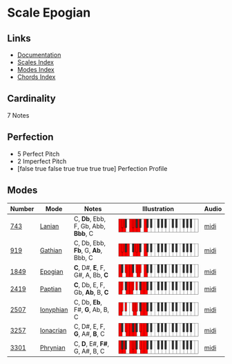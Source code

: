 # Scale Epogian

## Links

- [Documentation](README.md)
- [Scales Index](Scales.md)
- [Modes Index](Modes.md)
- [Chords Index](Chords.md)

## Cardinality

7 Notes

## Perfection

- 5 Perfect Pitch
- 2 Imperfect Pitch
- [false true false true true true true] Perfection Profile

## Modes

| Number | Mode | Notes | Illustration | Audio |
|--------|------|-------|--------------|-------|
| [743](https://ianring.com/musictheory/scales/743) | [Lanian](ModeLanian.md) | C, **Db**, Ebb, F, Gb, Abb, **Bbb**, C | ![CNaturalLanian](ModeCNaturalLanian.png) | [midi](https://github.com/edipermadi/music/blob/main/docs/ModeCNaturalLanian.mid?raw=true) | 
| [919](https://ianring.com/musictheory/scales/919) | [Gathian](ModeGathian.md) | C, Db, Ebb, **Fb**, G, **Ab**, Bbb, C | ![CNaturalGathian](ModeCNaturalGathian.png) | [midi](https://github.com/edipermadi/music/blob/main/docs/ModeCNaturalGathian.mid?raw=true) | 
| [1849](https://ianring.com/musictheory/scales/1849) | [Epogian](ModeEpogian.md) | **C**, D#, **E**, F, G#, A, Bb, **C** | ![CNaturalEpogian](ModeCNaturalEpogian.png) | [midi](https://github.com/edipermadi/music/blob/main/docs/ModeCNaturalEpogian.mid?raw=true) | 
| [2419](https://ianring.com/musictheory/scales/2419) | [Paptian](ModePaptian.md) | **C**, Db, E, F, Gb, **Ab**, B, **C** | ![CNaturalPaptian](ModeCNaturalPaptian.png) | [midi](https://github.com/edipermadi/music/blob/main/docs/ModeCNaturalPaptian.mid?raw=true) | 
| [2507](https://ianring.com/musictheory/scales/2507) | [Ionyphian](ModeIonyphian.md) | C, Db, **Eb**, F#, **G**, Ab, B, C | ![CNaturalIonyphian](ModeCNaturalIonyphian.png) | [midi](https://github.com/edipermadi/music/blob/main/docs/ModeCNaturalIonyphian.mid?raw=true) | 
| [3257](https://ianring.com/musictheory/scales/3257) | [Ionacrian](ModeIonacrian.md) | C, D#, E, F, **G**, A#, **B**, C | ![CNaturalIonacrian](ModeCNaturalIonacrian.png) | [midi](https://github.com/edipermadi/music/blob/main/docs/ModeCNaturalIonacrian.mid?raw=true) | 
| [3301](https://ianring.com/musictheory/scales/3301) | [Phrynian](ModePhrynian.md) | C, **D**, E#, **F#**, G, A#, B, C | ![CNaturalPhrynian](ModeCNaturalPhrynian.png) | [midi](https://github.com/edipermadi/music/blob/main/docs/ModeCNaturalPhrynian.mid?raw=true) | 
